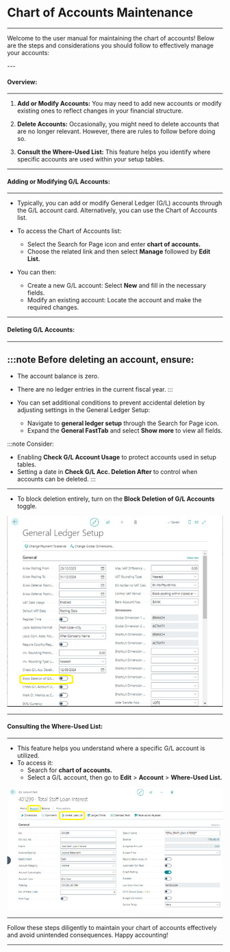 # Chart of Accounts Maintenance
---

<div class="customized-intro-container" id="introduction">
    <p>Welcome to the user manual for maintaining the chart of accounts! Below are the steps and considerations you should follow to effectively manage your accounts:</p>
</div>
---

#### Overview:
---

1. **Add or Modify Accounts:** You may need to add new accounts or modify existing ones to reflect changes in your financial structure.

2. **Delete Accounts:** Occasionally, you might need to delete accounts that are no longer relevant. However, there are rules to follow before doing so.

3. **Consult the Where-Used List:** This feature helps you identify where specific accounts are used within your setup tables.

---

#### Adding or Modifying G/L Accounts:
---

- Typically, you can add or modify General Ledger (G/L) accounts through the G/L account card. Alternatively, you can use the Chart of Accounts list.
  
- To access the Chart of Accounts list:
  - Select the Search for Page icon and enter **chart of accounts.**
  - Choose the related link and then select **Manage** followed by **Edit List.**

- You can then:
  - Create a new G/L account: Select **New** and fill in the necessary fields.
  - Modify an existing account: Locate the account and make the required changes.

---

#### Deleting G/L Accounts:
---

:::note Before deleting an account, ensure:
---
  - The account balance is zero.
  - There are no ledger entries in the current fiscal year.
:::

- You can set additional conditions to prevent accidental deletion by adjusting settings in the General Ledger Setup:
  - Navigate to **general ledger setup** through the Search for Page icon.
  - Expand the **General FastTab** and select **Show more** to view all fields.

:::note Consider:
  - Enabling **Check G/L Account Usage** to protect accounts used in setup tables.
  - Setting a date in **Check G/L Acc. Deletion After** to control when accounts can be deleted.
::: 

---

- To block deletion entirely, turn on the **Block Deletion of G/L Accounts** toggle.

![alt text](image-4.png)

---

#### Consulting the Where-Used List:
---

- This feature helps you understand where a specific G/L account is utilized.
- To access it:
  - Search for **chart of accounts.**
  - Select a G/L account, then go to **Edit** > **Account** > **Where-Used List.**

![alt text](image-5.png)

---

Follow these steps diligently to maintain your chart of accounts effectively and avoid unintended consequences. Happy accounting!

---
